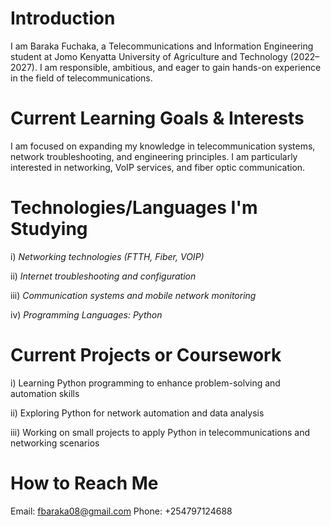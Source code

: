 # Introduction

I am Baraka Fuchaka, a Telecommunications and Information Engineering student at Jomo Kenyatta University of Agriculture and Technology (2022–2027). I am responsible, ambitious, and eager to gain hands-on experience in the field of telecommunications.

# Current Learning Goals & Interests

I am focused on expanding my knowledge in telecommunication systems, network troubleshooting, and engineering principles. I am particularly interested in networking, VoIP services, and fiber optic communication.

# Technologies/Languages I'm Studying

i) *Networking technologies (FTTH, Fiber, VOIP)* 

ii) *Internet troubleshooting and configuration*

iii) *Communication systems and mobile network monitoring*

iv) *Programming Languages: Python*
  
# Current Projects or Coursework

i) Learning Python programming to enhance problem-solving and automation skills

ii) Exploring Python for network automation and data analysis

iii) Working on small projects to apply Python in telecommunications and networking scenarios

# How to Reach Me

Email: fbaraka08@gmail.com
Phone: +254797124688

